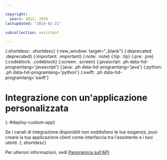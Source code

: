 ```yaml
---

copyright:
  years: 2015, 2019
lastupdated: "2019-02-21"

subcollection: assistant

---
```


{:shortdesc: .shortdesc}
{:new_window: target="_blank"}
{:deprecated: .deprecated}
{:important: .important}
{:note: .note}
{:tip: .tip}
{:pre: .pre}
{:codeblock: .codeblock}
{:screen: .screen}
{:javascript: .ph data-hd-programlang='javascript'}
{:java: .ph data-hd-programlang='java'}
{:python: .ph data-hd-programlang='python'}
{:swift: .ph data-hd-programlang='swift'}

# Integrazione con un'applicazione personalizzata
{: #deploy-custom-app}

Se i canali di integrazione disponibili non soddisfano le tue esigenze, puoi creare la tua applicazione client come interfaccia tra l'assistente e i tuoi utenti.
{: shortdesc}

Per ulteriori informazioni, vedi [Panoramica sull'API](/docs/services/assistant?topic=assistant-api-overview). 
